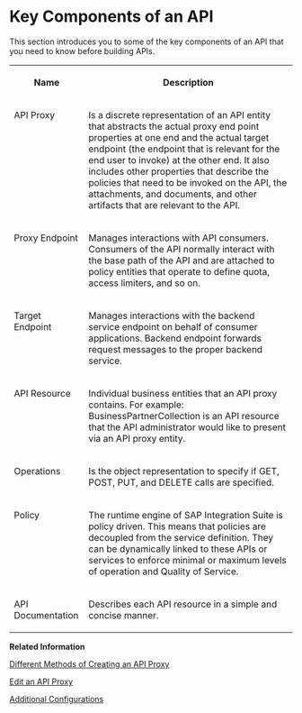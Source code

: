 <!-- loio19c06541b12140579a09dbe536fb2320 -->

# Key Components of an API

This section introduces you to some of the key components of an API that you need to know before building APIs.




<table>
<tr>
<th valign="top">

Name

</th>
<th valign="top">

Description

</th>
</tr>
<tr>
<td valign="top">

API Proxy

</td>
<td valign="top">

Is a discrete representation of an API entity that abstracts the actual proxy end point properties at one end and the actual target endpoint \(the endpoint that is relevant for the end user to invoke\) at the other end. It also includes other properties that describe the policies that need to be invoked on the API, the attachments, and documents, and other artifacts that are relevant to the API.

</td>
</tr>
<tr>
<td valign="top">

Proxy Endpoint

</td>
<td valign="top">

Manages interactions with API consumers. Consumers of the API normally interact with the base path of the API and are attached to policy entities that operate to define quota, access limiters, and so on.

</td>
</tr>
<tr>
<td valign="top">

Target Endpoint

</td>
<td valign="top">

Manages interactions with the backend service endpoint on behalf of consumer applications. Backend endpoint forwards request messages to the proper backend service.

</td>
</tr>
<tr>
<td valign="top">

API Resource

</td>
<td valign="top">

Individual business entities that an API proxy contains. For example: BusinessPartnerCollection is an API resource that the API administrator would like to present via an API proxy entity.

</td>
</tr>
<tr>
<td valign="top">

Operations

</td>
<td valign="top">

Is the object representation to specify if GET, POST, PUT, and DELETE calls are specified.

</td>
</tr>
<tr>
<td valign="top">

Policy

</td>
<td valign="top">

The runtime engine of SAP Integration Suite is policy driven. This means that policies are decoupled from the service definition. They can be dynamically linked to these APIs or services to enforce minimal or maximum levels of operation and Quality of Service.

</td>
</tr>
<tr>
<td valign="top">

API Documentation

</td>
<td valign="top">

Describes each API resource in a simple and concise manner.

</td>
</tr>
</table>

**Related Information**  


[Different Methods of Creating an API Proxy](different-methods-of-creating-an-api-proxy-4ac0431.md "An API proxy is the data object that contains all the functionality to be executed when an external user wants to access the backend service.")

[Edit an API Proxy](edit-an-api-proxy-a64b952.md "Once you’ve created an API proxy you can further change the proxy, either on the Integration Suite, or by using the embedded API designer.")

[Additional Configurations](additional-configurations-de7285c.md " ")

